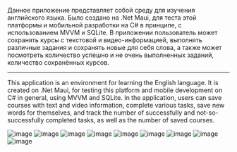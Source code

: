 Данное приложение представляет собой среду для изучения английского языка. Было создано на .Net Maui, для теста этой платформы и мобильной разработки на C# в принципе, с использованием MVVM и SQLite. В приложении пользователь может сохранять курсы с текстовой и видео-информацией, выполнять различные задания и сохранять новые для себя слова, а также может посмотреть количество успешно и не очень выполненных заданий, количество сохранённых курсов.

---

This application is an environment for learning the English language. It is created on .Net Maui, for testing this platform and mobile development on C# in general, using MVVM and SQLite. In the application, users can save courses with text and video information, complete various tasks, save new words for themselves, and track the number of successfully and not-so-successfully completed tasks, as well as the number of saved courses.

![image](https://github.com/Kactus26/Forward/assets/143936467/e5c44e91-8e2e-4bf7-99ee-5e98cb6428b6)
![image](https://github.com/Kactus26/Forward/assets/143936467/5ee37747-69a3-4c31-bfca-3c86f15a91e1)
![image](https://github.com/Kactus26/Forward/assets/143936467/acfab997-6679-4b7f-a233-c859ac579a05)
![image](https://github.com/Kactus26/Forward/assets/143936467/92c774ef-466b-46c7-81a5-4b42a9105159)
![image](https://github.com/Kactus26/Forward/assets/143936467/7bac6099-d6ba-4c9d-b594-d0bd48fcac58)
![image](https://github.com/Kactus26/Forward/assets/143936467/b90cb415-7e7c-4f97-8ee6-ed89c30f2ffe)
![image](https://github.com/Kactus26/Forward/assets/143936467/67fbdd69-254b-4ccf-a8d9-de6a0da3ae9f)
![image](https://github.com/Kactus26/Forward/assets/143936467/caf3335e-01c4-4372-83a9-6e3772c501cf)
![image](https://github.com/Kactus26/Forward/assets/143936467/5dac9eec-857e-4086-8fed-9767b9bda603)
